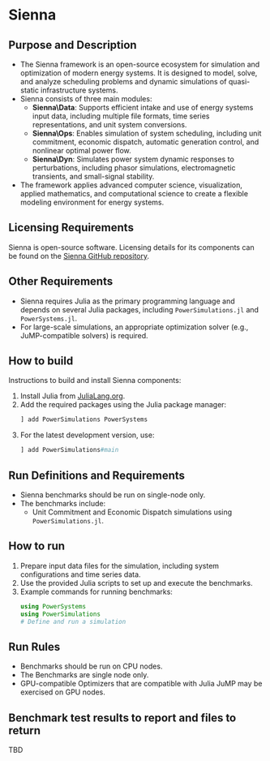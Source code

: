 
# Sienna

## Purpose and Description

- The Sienna framework is an open-source ecosystem for simulation and optimization of modern energy systems. It is designed to model, solve, and analyze scheduling problems and dynamic simulations of quasi-static infrastructure systems.
- Sienna consists of three main modules:
  - **Sienna\Data**: Supports efficient intake and use of energy systems input data, including multiple file formats, time series representations, and unit system conversions.
  - **Sienna\Ops**: Enables simulation of system scheduling, including unit commitment, economic dispatch, automatic generation control, and nonlinear optimal power flow.
  - **Sienna\Dyn**: Simulates power system dynamic responses to perturbations, including phasor simulations, electromagnetic transients, and small-signal stability.
- The framework applies advanced computer science, visualization, applied mathematics, and computational science to create a flexible modeling environment for energy systems.

## Licensing Requirements

Sienna is open-source software. Licensing details for its components can be found on the [Sienna GitHub repository](https://github.com/NREL/Sienna).

## Other Requirements

- Sienna requires Julia as the primary programming language and depends on several Julia packages, including `PowerSimulations.jl` and `PowerSystems.jl`.
- For large-scale simulations, an appropriate optimization solver (e.g., JuMP-compatible solvers) is required.

## How to build

Instructions to build and install Sienna components:

1. Install Julia from [JuliaLang.org](https://julialang.org/).
2. Add the required packages using the Julia package manager:
   ```julia
   ] add PowerSimulations PowerSystems
   ```
3. For the latest development version, use:
   ```julia
   ] add PowerSimulations#main
   ```

## Run Definitions and Requirements

- Sienna benchmarks should be run on single-node only.
- The benchmarks include:
  - Unit Commitment and Economic Dispatch simulations using `PowerSimulations.jl`.

## How to run

1. Prepare input data files for the simulation, including system configurations and time series data.
2. Use the provided Julia scripts to set up and execute the benchmarks.
3. Example commands for running benchmarks:
   ```julia
   using PowerSystems
   using PowerSimulations
   # Define and run a simulation
   ```

## Run Rules

- Benchmarks should be run on CPU nodes.
- The Benchmarks are single node only.
- GPU-compatible Optimizers that are compatible with Julia JuMP may be exercised on GPU nodes. 

## Benchmark test results to report and files to return

TBD
